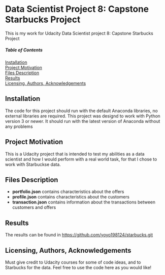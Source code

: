 # Data Scientist Project 8: Capstone Starbucks Project

This is my work for Udacity Data Scientist project 8: Capstone Starbucks Project
##### Table of Contents  
[Installation](#install)  
[Project Motivation](#projmo)  
[Files Description](#filedesc)  
[Results](#results)  
[Licensing, Authors, Acknowledgements](#lic)  

<a name="install"/>

## Installation
The code for this project should run with the default Anaconda libraries, no external libraries are required. This project was designd to work with Python version 3 or newer. It should run with the latest version of Anaconda without any problems
 
<a name="projmo"/>

## Project Motivation
This is a Udacity project that is intended to test my abilities as a data scientist and how I would perform with a real world task, for that I chose to work with Starbuckse data.


<a name="filedesc"/>

## Files Description

- **portfolio.json** contains characteristics about the offers
- **profile.json** contains characteristics about the customers
- **transaction.json** contains information about the transactions between customers and offers
 
 
<a name="results"/>

## Results
The results can be found in https://github.com/yoyo198124/starbucks.git 
 
<a name="lic"/>

## Licensing, Authors, Acknowledgements
Must give credit to Udacity courses for some of code ideas, and to Starbucks for the data. Feel free to use the code here as you would like!
 
